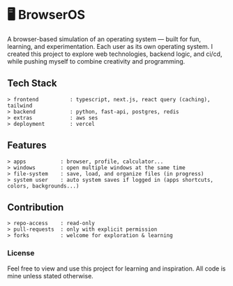 # 🖥️ **BrowserOS**

A browser-based simulation of an operating system — built for fun, learning, and experimentation. 
Each user as its own operating system.
I created this project to explore web technologies, backend logic, and ci/cd, while pushing myself to combine creativity and programming.

## Tech Stack
```
> frontend          : typescript, next.js, react query (caching), tailwind
> backend           : python, fast-api, postgres, redis
> extras            : aws ses
> deployment        : vercel
```
## Features
```
> apps           : browser, profile, calculator...
> windows        : open multiple windows at the same time
> file-system    : save, load, and organize files (in progress)
> system user    : auto system saves if logged in (apps shortcuts, colors, backgrounds...)
```
## Contribution
```
> repo-access    : read-only
> pull-requests  : only with explicit permission
> forks          : welcome for exploration & learning
```
### License
Feel free to view and use this project for learning and inspiration. All code is mine unless stated otherwise.
